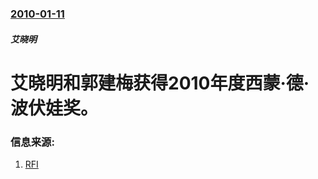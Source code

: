 ### [2010-01-11](/news/2010/01/11/index.md)

##### 艾晓明
#  艾晓明和郭建梅获得2010年度西蒙·德·波伏娃奖。




### 信息来源:

1. [RFI](http://www.rfi.fr/actucn/articles/121/article_18709.asp)

